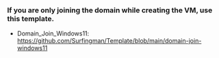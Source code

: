 ### If you are only joining the domain while creating the VM, use this template.
  - Domain_Join_Windows11: https://github.com/Surfingman/Template/blob/main/domain-join-windows11


